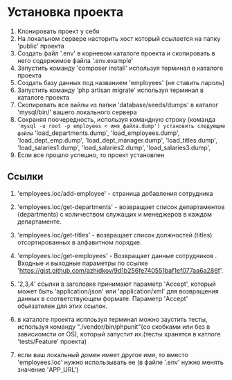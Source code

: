 # Установка проекта

 1. Клонировать проект у себя
 2. На локальном сервере насторить хост который ссылается на папку 'public' проекта
 3. Создать файл '.env' в корневом каталоге проекта и скопировать в него содержимое файла '.env.example'
 4. Запустить команду 'composer install' используя терминал в каталоге проекта
 5. Создать базу данных под названием 'employees' (не ставить пароль)
 6. Запустить команду 'php artisan migrate' используя терминал в каталоге проекта
 7. Скопировать все вайлы из папки 'database/seeds/dumps' в каталог 'mysql/bin/' 
 вашего локального сервера
 8. Сохраняя поочередность, используя командную строку (команда` 'mysql -u root -p employees < имя_файла.dump') установить следующие файлы`
    'load_departments.dump',
    'load_employees.dump',
    'load_dept_emp.dump',
    'load_dept_manager.dump',
    'load_titles.dump',
    'load_salaries1.dump',
    'load_salaries2.dump',
    'load_salaries3.dump',
 9. Если все прошло успешно, то проект установлен


## Ссылки
1. 'employees.loc/add-employee' - страница добавления сотрудника
2. 'employees.loc/get-departments' - возвращает список департаментов (departments) с количеством служащих и менеджеров в каждом департаменте.
3. 'employees.loc/get-titles' - возвращает список должностей (titles) отсортированных в алфавитном порядке.
4. 'employees.loc/get-employees' - Возвращает данные сотрудников . Входные и выходные параметры по ссылке 'https://gist.github.com/azhidkov/9d1b256fe740551baf1ef077aa6a286f'.

5. '2,3,4' ссылки в заголовке принимают параметр 'Accept', который может быть 'application/json' или 'application/xml' для возвращения данных в соответствующем формате. Параметр 'Accept' обьязателен для этих ссылок.
6. в каталоге проекта исплоьзуя терминал можно заустить тесты, используя команду "./vendor/bin/phpunit"(со скобками или без в зависиомсти от OS), который запустит их.(тесты хранятся в катлоге 'tests/Feature' проекта) 
7. если ваш локальный домен имеет другое имя, то вместо 'employees.loc' нужно использывать ее (в файле '.env' нужно менять значение 'APP_URL')
